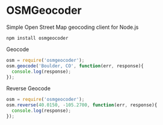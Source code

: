 OSMGeocoder
===========

Simple Open Street Map geocoding client for Node.js
````
npm install osmgeocoder
````
Geocode
```javascript
osm = require('osmgeocoder');
osm.geocode('Boulder, CO', function(err, response){
  console.log(response);
});
````

Reverse Geocode
```javascript
osm = require('osmgeocoder');
osm.reverse(40.0150, -105.2700, function(err, response){
  console.log(response);
});
````